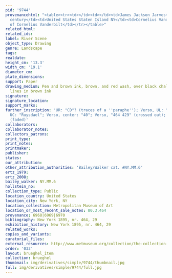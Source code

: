 ```yaml
---
pid: '9744'
provenancehtml: "<table><tr><td></td><td></td><td>James Jackson Jarves</td></tr><tr><td>19th
  century</td><td>United States Staten Island NY</td><td>Cornelius Vanderbilt</td></tr><tr><td>1880</td><td></td><td>Gift
  of Cornelius Vanderbilt</td></tr></table>"
related_html:
related_ids:
label: River Scene
object_type: Drawing
genre: Landscape
tags:
realdate:
height_cm: '13.3'
width_cm: '19.1'
diameter_cm:
plate_dimensions:
support: Paper
drawing_medium: Pen and brown ink, brown, and red wash, over black chalk; framing
  lines in brown ink
signature:
signature_location:
support_marks:
further_inscription: 'UR: "CD"? (traces of a ''paraphe''); Verso, UL: "464"; Verso,
  UC: "Ruysdael"; Verso, center: "40"; Verso, "464 429" (crossed out); Verso, "4"
  (faded)'
collaborators:
collaborator_notes:
collectors_patrons:
print_type:
print_notes:
printmaker:
publisher:
states:
our_attribution:
other_attribution_authorities: 'Bailey/Walker cat. #NY.MM.6'
ertz_1979:
ertz_2008:
bailey_walker: NY.MM.6
hollstein_no:
collection_type: Public
location_country: United States
location_city: New York, NY
location_collection: Metropolitan Museum of Art
location_or_most_recent_sale_notes: 80.3.464
provenance: 6968|6969|6970
bibliography: New York 1895, nr. 464, 29
exhibition_history: New York 1895, nr. 464, 29
related_works:
copies_and_variants:
curatorial_files:
external_resources: http://www.metmuseum.org/collection/the-collection-online/search/335117
order: '033'
layout: brueghel_item
collection: brueghel
thumbnail: img/derivatives/simple/9744/thumbnail.jpg
full: img/derivatives/simple/9744/full.jpg
---
```

